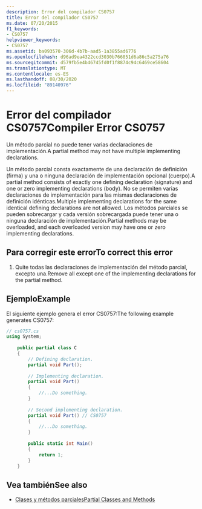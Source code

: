 ```yaml
---
description: Error del compilador CS0757
title: Error del compilador CS0757
ms.date: 07/20/2015
f1_keywords:
- CS0757
helpviewer_keywords:
- CS0757
ms.assetid: ba093570-306d-4b7b-aad5-1a3855ad6776
ms.openlocfilehash: d96ad9ea4322ccd3030b766051d6a86c5a275a76
ms.sourcegitcommit: d579fb5e4b46745fd0f1f8874c94c6469ce58604
ms.translationtype: MT
ms.contentlocale: es-ES
ms.lasthandoff: 08/30/2020
ms.locfileid: "89140976"
---
```

# <a name="compiler-error-cs0757"></a><span data-ttu-id="e8e56-103">Error del compilador CS0757</span><span class="sxs-lookup"><span data-stu-id="e8e56-103">Compiler Error CS0757</span></span>
<span data-ttu-id="e8e56-104">Un método parcial no puede tener varias declaraciones de implementación.</span><span class="sxs-lookup"><span data-stu-id="e8e56-104">A partial method may not have multiple implementing declarations.</span></span>  
  
 <span data-ttu-id="e8e56-105">Un método parcial consta exactamente de una declaración de definición (firma) y una o ninguna declaración de implementación opcional (cuerpo).</span><span class="sxs-lookup"><span data-stu-id="e8e56-105">A partial method consists of exactly one defining declaration (signature) and one or zero implementing declarations (body).</span></span> <span data-ttu-id="e8e56-106">No se permiten varias declaraciones de implementación para las mismas declaraciones de definición idénticas.</span><span class="sxs-lookup"><span data-stu-id="e8e56-106">Multiple implementing declarations for the same identical defining declarations are not allowed.</span></span> <span data-ttu-id="e8e56-107">Los métodos parciales se pueden sobrecargar y cada versión sobrecargada puede tener una o ninguna declaración de implementación.</span><span class="sxs-lookup"><span data-stu-id="e8e56-107">Partial methods may be overloaded, and each overloaded version may have one or zero implementing declarations.</span></span>  
  
## <a name="to-correct-this-error"></a><span data-ttu-id="e8e56-108">Para corregir este error</span><span class="sxs-lookup"><span data-stu-id="e8e56-108">To correct this error</span></span>  
  
1. <span data-ttu-id="e8e56-109">Quite todas las declaraciones de implementación del método parcial, excepto una.</span><span class="sxs-lookup"><span data-stu-id="e8e56-109">Remove all except one of the implementing declarations for the partial method.</span></span>  
  
## <a name="example"></a><span data-ttu-id="e8e56-110">Ejemplo</span><span class="sxs-lookup"><span data-stu-id="e8e56-110">Example</span></span>  
 <span data-ttu-id="e8e56-111">El siguiente ejemplo genera el error CS0757:</span><span class="sxs-lookup"><span data-stu-id="e8e56-111">The following example generates CS0757:</span></span>  
  
```csharp  
// cs0757.cs  
using System;  
  
    public partial class C  
    {  
        // Defining declaration.  
        partial void Part();  
  
        // Implementing declaration.  
        partial void Part()  
        {  
            //...Do something.  
        }  
  
        // Second implementing declaration.  
        partial void Part() // CS0757  
        {  
            //...Do something.  
        }  
  
        public static int Main()  
        {  
            return 1;  
        }  
    }  
```  
  
## <a name="see-also"></a><span data-ttu-id="e8e56-112">Vea también</span><span class="sxs-lookup"><span data-stu-id="e8e56-112">See also</span></span>

- [<span data-ttu-id="e8e56-113">Clases y métodos parciales</span><span class="sxs-lookup"><span data-stu-id="e8e56-113">Partial Classes and Methods</span></span>](../programming-guide/classes-and-structs/partial-classes-and-methods.md)
